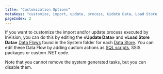 ```yaml
---
title: "Customization Options"
metaKeys: "customize, import, update, process, Update Data, Load Store, Flows, SQL scripts, SSIS, NET"
pageIndex: 2
---
```


If you want to customize the import and/or update process executed by InVision, you can do this by editing the **«Update Data»** and **«Load Store Data»** [Data Flows](../../dataflows.md) found in the System folder for each [Data Store](../../datastores.md). You can edit these Data Flow by adding custom actions as [SQL scripts](../../sqlscripts.md), SSIS packages or custom .NET code.

Note that you cannot remove the system generated tasks, but you can disable them.

